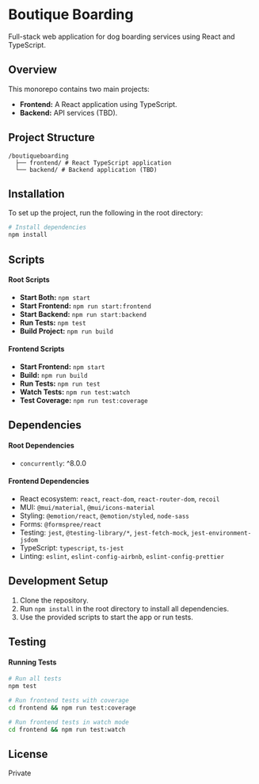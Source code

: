 # Boutique Boarding

Full-stack web application for dog boarding services using React and TypeScript.

## Overview
This monorepo contains two main projects:
- **Frontend:** A React application using TypeScript.
- **Backend:** API services (TBD).

## Project Structure
```
/boutiqueboarding
  ├── frontend/ # React TypeScript application 
  └── backend/ # Backend application (TBD)
```

## Installation
To set up the project, run the following in the root directory:
```bash
# Install dependencies
npm install
```

## Scripts
#### Root Scripts
- **Start Both:** `npm start`
- **Start Frontend:** `npm run start:frontend`
- **Start Backend:** `npm run start:backend`
- **Run Tests:** `npm test`
- **Build Project:** `npm run build`

#### Frontend Scripts
- **Start Frontend:** `npm start`
- **Build:** `npm run build`
- **Run Tests:** `npm run test`
- **Watch Tests:** `npm run test:watch`
- **Test Coverage:** `npm run test:coverage`

## Dependencies
#### Root Dependencies
- `concurrently`: ^8.0.0

#### Frontend Dependencies
- React ecosystem: `react`, `react-dom`, `react-router-dom`, `recoil`
- MUI: `@mui/material`, `@mui/icons-material`
- Styling: `@emotion/react`, `@emotion/styled`, `node-sass`
- Forms: `@formspree/react`
- Testing: `jest`, `@testing-library/*`, `jest-fetch-mock`, `jest-environment-jsdom`
- TypeScript: `typescript`, `ts-jest`
- Linting: `eslint`, `eslint-config-airbnb`, `eslint-config-prettier`

## Development Setup
1. Clone the repository.
2. Run `npm install` in the root directory to install all dependencies.
3. Use the provided scripts to start the app or run tests.

## Testing
#### Running Tests
```bash
# Run all tests
npm test

# Run frontend tests with coverage
cd frontend && npm run test:coverage

# Run frontend tests in watch mode
cd frontend && npm run test:watch
```

## License
Private

